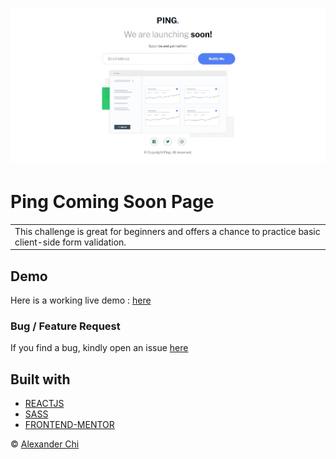 # ![Ping Coming Soon Page](https://raw.githubusercontent.com/alexandercds/ping-coming-soon-page/master/src/assets/images/preview.jpg)
# Ping Coming Soon Page
<table>
<tr>
<td>
    This challenge is great for beginners and offers a chance to practice basic client-side form validation.
</td>
</tr>
</table>


## Demo
Here is a working live demo :  [here](https://alexandercds.github.io/ping-coming-soon-page/)

### Bug / Feature Request

If you find a bug, kindly open an issue [here](https://github.com/alexandercds/ping-coming-soon-page/issues/new)

## Built with 

- [REACTJS](https://reactjs.org/)
- [SASS](https://sass-lang.com/)
- [FRONTEND-MENTOR](https://www.frontendmentor.io/challenges/)


© [Alexander Chi ](https://alexandercd.dev/)